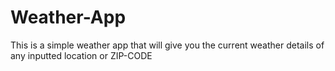 # Weather-App
This is a simple weather app that will give you the current weather details of any inputted location or ZIP-CODE

